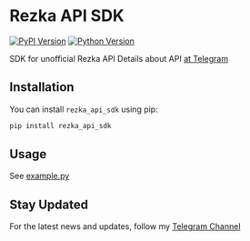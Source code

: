 # Rezka API SDK

[![PyPI Version](https://img.shields.io/pypi/v/rezka_api_sdk.svg)](https://pypi.org/project/rezka_api_sdk/)
[![Python Version](https://img.shields.io/pypi/pyversions/rezka_api_sdk.svg)](https://pypi.org/project/rezka_api_sdk/)

SDK for unofficial Rezka API
Details about API [at Telegram](https://t.me/aryn_dev/138)


## Installation

You can install `rezka_api_sdk` using pip:

```bash
pip install rezka_api_sdk
```


## Usage

See [example.py](example.py)


## Stay Updated

For the latest news and updates, follow my [Telegram Channel](https://t.me/aryn_dev)
